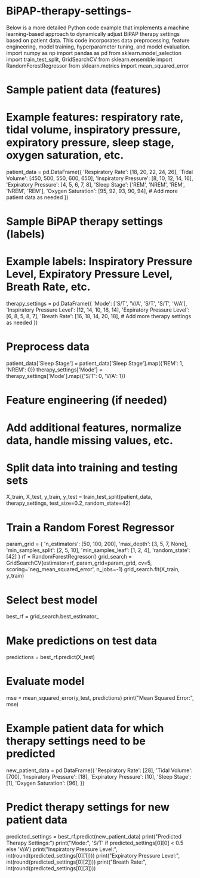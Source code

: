 # BiPAP-therapy-settings-
Below is a more detailed Python code example that implements a machine learning-based approach to dynamically adjust BiPAP therapy settings based on patient data. This code incorporates data preprocessing, feature engineering, model training, hyperparameter tuning, and model evaluation.
import numpy as np
import pandas as pd
from sklearn.model_selection import train_test_split, GridSearchCV
from sklearn.ensemble import RandomForestRegressor
from sklearn.metrics import mean_squared_error

# Sample patient data (features)
# Example features: respiratory rate, tidal volume, inspiratory pressure, expiratory pressure, sleep stage, oxygen saturation, etc.
patient_data = pd.DataFrame({
    'Respiratory Rate': [18, 20, 22, 24, 26],
    'Tidal Volume': [450, 500, 550, 600, 650],
    'Inspiratory Pressure': [8, 10, 12, 14, 16],
    'Expiratory Pressure': [4, 5, 6, 7, 8],
    'Sleep Stage': ['REM', 'NREM', 'REM', 'NREM', 'REM'],
    'Oxygen Saturation': [95, 92, 93, 90, 94],
    # Add more patient data as needed
})

# Sample BiPAP therapy settings (labels)
# Example labels: Inspiratory Pressure Level, Expiratory Pressure Level, Breath Rate, etc.
therapy_settings = pd.DataFrame({
    'Mode': ['S/T', 'V/A', 'S/T', 'S/T', 'V/A'],
    'Inspiratory Pressure Level': [12, 14, 10, 16, 14],
    'Expiratory Pressure Level': [6, 8, 5, 8, 7],
    'Breath Rate': [16, 18, 14, 20, 18],
    # Add more therapy settings as needed
})

# Preprocess data
patient_data['Sleep Stage'] = patient_data['Sleep Stage'].map({'REM': 1, 'NREM': 0})
therapy_settings['Mode'] = therapy_settings['Mode'].map({'S/T': 0, 'V/A': 1})

# Feature engineering (if needed)
# Add additional features, normalize data, handle missing values, etc.

# Split data into training and testing sets
X_train, X_test, y_train, y_test = train_test_split(patient_data, therapy_settings, test_size=0.2, random_state=42)

# Train a Random Forest Regressor
param_grid = {
    'n_estimators': [50, 100, 200],
    'max_depth': [3, 5, 7, None],
    'min_samples_split': [2, 5, 10],
    'min_samples_leaf': [1, 2, 4],
    'random_state': [42]
}
rf = RandomForestRegressor()
grid_search = GridSearchCV(estimator=rf, param_grid=param_grid, cv=5, scoring='neg_mean_squared_error', n_jobs=-1)
grid_search.fit(X_train, y_train)

# Select best model
best_rf = grid_search.best_estimator_

# Make predictions on test data
predictions = best_rf.predict(X_test)

# Evaluate model
mse = mean_squared_error(y_test, predictions)
print("Mean Squared Error:", mse)

# Example patient data for which therapy settings need to be predicted
new_patient_data = pd.DataFrame({
    'Respiratory Rate': [28],
    'Tidal Volume': [700],
    'Inspiratory Pressure': [18],
    'Expiratory Pressure': [10],
    'Sleep Stage': [1],
    'Oxygen Saturation': [96],
})

# Predict therapy settings for new patient data
predicted_settings = best_rf.predict(new_patient_data)
print("Predicted Therapy Settings:")
print("Mode:", 'S/T' if predicted_settings[0][0] < 0.5 else 'V/A')
print("Inspiratory Pressure Level:", int(round(predicted_settings[0][1])))
print("Expiratory Pressure Level:", int(round(predicted_settings[0][2])))
print("Breath Rate:", int(round(predicted_settings[0][3])))
